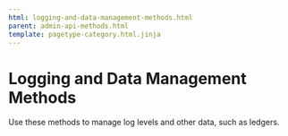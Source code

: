```yaml
---
html: logging-and-data-management-methods.html
parent: admin-api-methods.html
template: pagetype-category.html.jinja
---
```

# Logging and Data Management Methods

Use these methods to manage log levels and other data, such as ledgers.